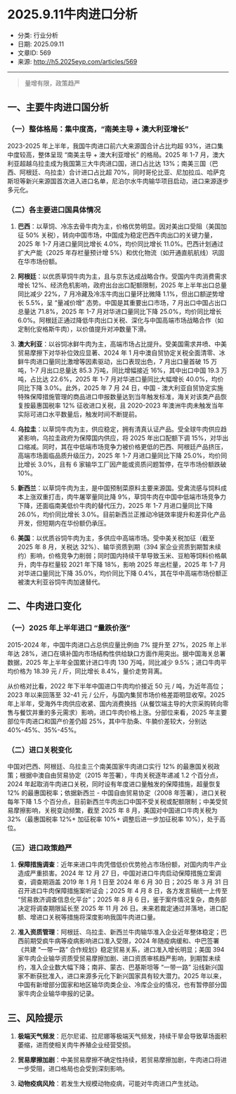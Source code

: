 # 2025.9.11牛肉进口分析

- 分类: 行业分析
- 日期: 2025.09.11
- 文章ID: 569
- 来源: http://h5.2025eyp.com/articles/569

---

> 量增有限，政策趋严

## **一、主要牛肉进口国分析**

### **（一）整体格局：集中度高，“南美主导 + 澳大利亚增长”**

2023-2025 年上半年，我国牛肉进口前六大来源国合计占比均超 93%，进口集中度较高，整体呈现 “南美主导 + 澳大利亚增长” 的格局。2025 年 1-7 月，澳大利亚超越乌拉圭成为我国第三大牛肉进口国，进口占比达 13%；南美三国（巴西、阿根廷、乌拉圭）合计进口占比超 70%，同时哥伦比亚、尼加拉瓜、哈萨克斯坦等新兴来源国首次进入进口名单，尼泊尔水牛肉输华项目启动，进口来源逐步多元化。

### **（二）各主要进口国具体情况**

1. **巴西**：以草饲、冷冻去骨牛肉为主，价格优势明显。因对美出口受阻（美国加征 50% 关税），转向中国市场，中国成为稳定巴西牛肉出口的关键力量，2025 年 1-7 月进口量同比增长 4.0%，均价同比增长 11.0%。巴西计划通过扩大产能（2025 年存栏量预计增 5%）和优化物流（如开通直航航线）巩固在华市场份额。

2. **阿根廷**：以优质草饲牛肉为主，且与京东达成战略合作。受国内牛肉消费需求增长 12%、经济危机影响，政府出台出口配额限制，2025 年上半年出口总量同比减少 22%，7 月冷藏及冷冻牛肉出口量环比微降 1.1%，但出口额逆势增长 5.5%，呈 “量减价增” 态势。中国是其重要出口市场，7 月出口中国占出口总量达 71.8%，2025 年 1-7 月对华进口量同比下降 25.0%，均价同比增长 6.0%。阿根廷正通过降低牛肉出口关税、深化与中国高端市场战略合作（如定制化安格斯牛肉），以价值提升对冲数量下滑。

3. **澳大利亚**：以谷饲冰鲜牛肉为主，高端市场占比提升。受美国需求井喷、中美贸易摩擦下对华补位效应显著、2024 年 1 月中澳自贸协定关税全面清零、冰鲜牛肉进口量同比激增等因素驱动，出口表现出色，7 月出口量首破 15 万吨，1-7 月出口总量达 85.3 万吨，同比增幅接近 16%，其中出口中国 19.3 万吨，占比达 22.6%，2025 年 1-7 月对华进口量同比大幅增长 40.0%，均价同比下降 3.0%。此外，2025 年 7 月 24 日，中国 - 澳大利亚自贸协定实施特殊保障措施管理的商品进口申报数量达到当年触发标准，海关对该类产品恢复按最惠国税率 12% 征收进口关税，且 2020-2023 年澳洲牛肉未触发当年实际可进口水平数量后，触发时间不断提前。

4. **乌拉圭**：以草饲牛肉为主，供应稳定，拥有清真认证产品。受全球牛肉供应趋紧影响，乌拉圭政府为保障国内供应，将 2025 年出口配额下调 15%，对华出口缩减。同时，其在中低端市场竞争力被价格更低的巴西、阿根廷产品挤压，高端市场面临品质升级压力，2025 年 1-7 月进口量同比下降 25.0%，均价同比增长 3.0%，且有 6 家输华工厂因产能或资质问题暂停，在华市场份额跌破 10%。

5. **新西兰**：以草饲牛肉为主，是中国预制菜原料主要来源国。受禽流感与饲料成本上涨双重打击，肉牛屠宰量同比降 9%，草饲牛肉在中国中低端市场竞争力下降，还面临南美低价牛肉的替代压力，2025 年 1-7 月进口量同比下降 26.0%，均价同比增长 3.0%。目前新西兰正推动冷链效率提升和差异化产品开发，但短期内在华份额仍承压。

6. **美国**：以优质谷饲牛肉为主，多供应中高端市场。受中美关税加征（截至 2025 年 8 月，关税达 32%）、输华资质到期（394 家企业资质到期暂未续约）影响，价格竞争力削弱；同时国内持续干旱导致玉米、豆粕等饲料价格飙升，肉牛存栏量较 2021 年下降 18%，影响 2025 年出栏量，2025 年 1-7 月对华进口量同比下降 35.0%，均价同比下降 0.4%，其在华中高端市场份额正被澳大利亚谷饲牛肉加速替代。

## **二、牛肉进口变化**

### **（一）2025 年上半年进口 “量跌价涨”**

2015-2024 年，中国牛肉进口占总供应量比例由 7% 提升至 27%，2025 年上半年达 28%，进口在填补国内市场结构性供给缺口方面作用突出。据中国海关总署数据，2025 年上半年全国累计进口牛肉 130 万吨，同比减少 9.5%；进口牛肉平均价格为 18.39 元 / 斤，同比增长 8.4%，量价走势背离。

从价格对比看，2022 年下半年中国进口牛肉均价接近 50 元 / 吨，为近年高位；2023 年以来回落至 32-41 元 / 公斤，与国内集贸市场价格差距明显收窄。2025 年上半年，受海外牛肉供应收紧、国内消费换挡（从餐饮端主导的大宗采购转向零售与餐饮并重的多元需求）影响，进口牛肉价格上涨。分部位来看，2025 年主要部位牛肉进口和国产价差仍超 25%，其中牛肋条、牛腩价差较大，分别达 40%-45%、35%-45%。

### **（二）进口关税变化**

中国对巴西、阿根廷、乌拉圭三个南美国家牛肉进口实行 12% 的最惠国关税政策；根据中澳自由贸易协定（2015 年签署），牛肉关税逐年递减 1.2 个百分点，2024 年起取消牛肉进口关税，同时设有年度进口量触发的保障措施，超量恢复 12% 的最惠国税率；依据新西兰 - 中国自由贸易协定（2008 年签署），进口关税每年下降 1.5 个百分点，目前新西兰牛肉出口中国不受关税或配额限制；中美受贸易摩擦影响，关税变动频繁，截至 2025 年 8 月，美国对中国进口牛肉关税为 32%（最惠国税率 12%+ 加征税率 10%+ 调整后进一步加征税率 10%），处于高位。

### **（三）进口政策趋严**

1. **保障措施调查**：近年来进口牛肉凭借低价优势抢占市场份额，对国内肉牛产业造成严重损害。2024 年 12 月 27 日，中国对进口牛肉启动保障措施立案调查，调查期涵盖 2019 年 1 月 1 日至 2024 年 6 月 30 日；2025 年 3 月 31 日召开进口牛肉保障措施案听证会；2025 年 4 月 8 日，各方发言稿统一上传至 “贸易救济调查信息化平台”；2025 年 8 月 6 日，鉴于案件情况复杂，商务部决定将调查期限延长至 2025 年 11 月 26 日。未来若裁定通过并落地，进口配额、增进口关税等措施将深度影响我国牛肉进口量。

2. **准入资质管理**：阿根廷、乌拉圭、新西兰牛肉输华准入企业近年整体稳定；巴西前期受疯牛病等疫病影响进口准入受限，2024 年随疫病缓和、中巴签署《共建 “一带一路” 合作规划》稳定贸易关系，进口准入增长明显；美国 394 家牛肉企业输华资质受贸易摩擦加剧、进口资质审核趋严影响，到期暂未续约，准入企业数大幅下降；南非、蒙古、巴基斯坦等 “一带一路” 沿线新兴国家不断获批准入，进口来源多元化下新兴国家具有较大潜力。2025 年以来，中国有新增部分国家和地区输华肉类企业、冷库企业的情况，也有暂停部分国家牛肉企业输华申报的记录。

## **三、风险提示**

1. **极端天气频发**：厄尔尼诺、拉尼娜等极端天气频发，持续干旱会导致草场面积萎缩，进而使相关肉牛养殖企业经营受损。

2. **贸易摩擦加剧**：中美贸易摩擦不确定性持续，若贸易摩擦加剧，牛肉进口将进一步受阻，进口格局也会受到深刻影响。

3. **动物疫病风险**：若发生大规模动物疫病，可能对牛肉进口产生扰动。
